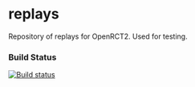 # replays
Repository of replays for OpenRCT2. Used for testing.

### Build Status
[![Build status](https://ci.appveyor.com/api/projects/status/oimpt68xif91vlyx/branch/master?svg=true)](https://ci.appveyor.com/project/OpenRCT2/replays/branch/master)
